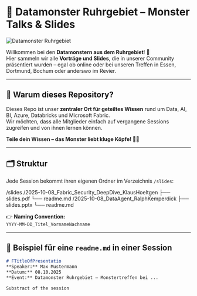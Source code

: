 # 👾 Datamonster Ruhrgebiet – Monster Talks & Slides

![Datamonster Ruhrgebiet](A_flat-style_digital_illustration_features_a_frien.png)

Willkommen bei den **Datamonstern aus dem Ruhrgebiet**! 💚  
Hier sammeln wir alle **Vorträge und Slides**, die in unserer Community präsentiert wurden – egal ob online oder bei unseren Treffen in Essen, Dortmund, Bochum oder anderswo im Revier.

---

## 🎯 Warum dieses Repository?

Dieses Repo ist unser **zentraler Ort für geteiltes Wissen** rund um Data, AI, BI, Azure, Databricks und Microsoft Fabric.  
Wir möchten, dass alle Mitglieder einfach auf vergangene Sessions zugreifen und von ihnen lernen können.

**Teile dein Wissen – das Monster liebt kluge Köpfe! 🧠👾**

---

## 🗂️ Struktur

Jede Session bekommt ihren eigenen Ordner im Verzeichnis `/slides`:

/slides
/2025-10-08_Fabric_Security_DeepDive_KlausHoeltgen
├── slides.pdf
└── readme.md
/2025-10-08_DataAgent_RalphKemperdick
├── slides.pptx
└── readme.md


👉 **Naming Convention:**  
`YYYY-MM-DD_Titel_VornameNachname`

---

## 🧾 Beispiel für eine `readme.md` in einer Session

```markdown
# FTitleOfPresentatio 
**Speaker:** Max Mustermann  
**Datum:** 08.10.2025  
**Event:** Datamonster Ruhrgebiet – Monstertreffen bei ...  

Substract of the session

